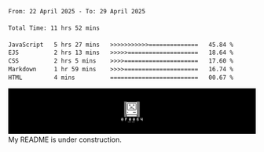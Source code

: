 <!--START_SECTION:waka-->

```txt
From: 22 April 2025 - To: 29 April 2025

Total Time: 11 hrs 52 mins

JavaScript   5 hrs 27 mins   >>>>>>>>>>>==============   45.84 %
EJS          2 hrs 13 mins   >>>>>====================   18.64 %
CSS          2 hrs 5 mins    >>>>=====================   17.60 %
Markdown     1 hr 59 mins    >>>>=====================   16.74 %
HTML         4 mins          =========================   00.67 %
```

<!--END_SECTION:waka-->

<img src="https://raw.githubusercontent.com/n3xta/image-hosting/main/img/202411032331174.png"/>
My README is under construction. 
